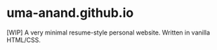 # uma-anand.github.io

[WIP] A very minimal resume-style personal website. Written in vanilla HTML/CSS.
